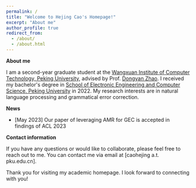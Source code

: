 ```yaml
---
permalink: /
title: "Welcome to Hejing Cao's Homepage!"
excerpt: "About me"
author_profile: true
redirect_from: 
  - /about/
  - /about.html
---
```


**About me**

I am a second-year graduate student at the [Wangxuan Institute of Computer Technology, Peking University](https://www.icst.pku.edu.cn/english/about_us/introduction/index.htm), advised by Prof. [Dongyan Zhao](https://www.wict.pku.edu.cn/zhaodongyan/en/). I received my bachelor's degree in [School of Electronic Engineering and Computer Science, Peking University](https://eecs.pku.edu.cn/en/) in 2022. My research interests are in natural language processing and grammatical error correction.

**News**
+ [May 2023] Our paper of leveraging AMR for GEC is accepted in findings of ACL 2023

**Contact information**

If you have any questions or would like to collaborate, please feel free to reach out to me. You can contact me via email at [caohejing a.t. pku.edu.cn].

Thank you for visiting my academic homepage. I look forward to connecting with you!

